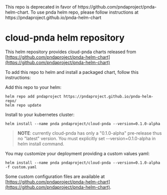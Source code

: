 <aside class="warning">
This repo is deprecated in favor of https://github.com/pndaproject/pnda-helm-chart.
To use pnda helm repo, please follow instructions at https://pndaproject.github.io/pnda-helm-chart
</aside>

# cloud-pnda helm repository

This helm repository provides cloud-pnda charts released from [https://github.com/pndaproject/pnda-helm-chart](https://github.com/pndaproject/pnda-helm-chart)

To add this repo to helm and install a packaged chart, follow this instructions:

Add this repo to your helm:
```
helm repo add pndaproject https://pndaproject.github.io/pnda-helm-repo/
helm repo update
```

Install to your kubernetes cluster:
```
helm install --name pnda pndaproject/cloud-pnda --version=0.1.0-alpha
```
> **NOTE**: currently cloud-pnda has only a "0.1.0-alpha" pre-release thus no "latest" version. You must explicitly set --version=0.1.0-alpha in helm install command.

You may customize your deployment providing a custom values yaml:
```
helm install --name pnda pndaproject/cloud-pnda --version=0.1.0-alpha -f custom.yaml
```

Some custom configuration files are available at [https://github.com/pndaproject/pnda-helm-chart](https://github.com/pndaproject/pnda-helm-chart).
